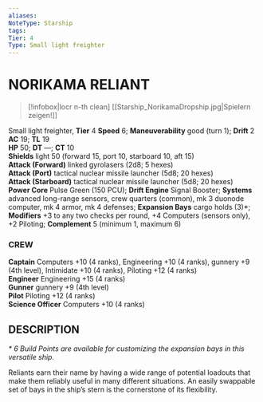 ```yaml
---
aliases: 
NoteType: Starship
tags: 
Tier: 4
Type: Small light freighter
---
```

# NORIKAMA RELIANT
> [!infobox|locr n-th clean]
>  [[Starship_NorikamaDropship.jpg|Spielern zeigen!]]
> 

Small light freighter, **Tier** 4 
**Speed** 6; **Maneuverability** good (turn 1); **Drift** 2  
**AC** 19; **TL** 19  
**HP** 50; **DT** —; **CT** 10  
**Shields** light 50 (forward 15, port 10, starboard 10, aft 15)  
**Attack (Forward)** linked gyrolasers (2d8; 5 hexes)  
**Attack (Port)** tactical nuclear missile launcher (5d8; 20 hexes)  
**Attack (Starboard)** tactical nuclear missile launcher (5d8; 20 hexes)  
**Power Core** Pulse Green (150 PCU); **Drift Engine** Signal Booster; **Systems** advanced long-range sensors, crew quarters (common), mk 3 duonode computer, mk 4 armor, mk 4 defenses; **Expansion Bays** cargo holds (3)*; **Modifiers** +3 to any two checks per round, +4 Computers (sensors only), +2 Piloting; **Complement** 5 (minimum 1, maximum 6)

### CREW

**Captain** Computers +10 (4 ranks), Engineering +10 (4 ranks), gunnery +9 (4th level), Intimidate +10 (4 ranks), Piloting +12 (4 ranks)  
**Engineer** Engineering +15 (4 ranks)  
**Gunner** gunnery +9 (4th level)  
**Pilot** Piloting +12 (4 ranks)  
**Science Officer** Computers +10 (4 ranks)

## DESCRIPTION

_* 6 Build Points are available for customizing the expansion bays in this versatile ship._  
  
Reliants earn their name by having a wide range of potential loadouts that make them reliably useful in many different situations. An easily swappable set of bays in the ship’s stern is the cornerstone of its flexibility.
